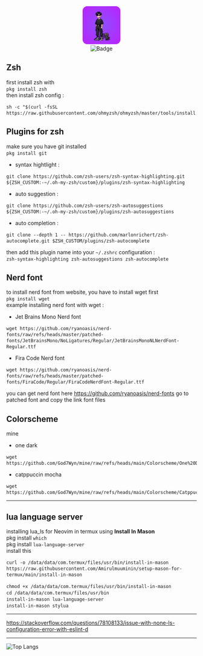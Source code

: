 <div id="header" align="center">
<img src="https://github.com/God7Wyn/mine/raw/refs/heads/main/me.png" width="100"/>
</div>
<div id="badges" align="center"><img src="https://img.shields.io/badge/Lexazsh-black?style=for-the-badge&logo=kalilinux&logoColor=blue" alt="Badge"/>
</div>

Zsh
-
first install zsh with  
```pkg install zsh```  
then install zsh config :  
```
sh -c "$(curl -fsSL https://raw.githubusercontent.com/ohmyzsh/ohmyzsh/master/tools/install.sh)"
```
Plugins for zsh 
-
make sure you have git installed    
```pkg install git ```  
- syntax hightlight :  
```
git clone https://github.com/zsh-users/zsh-syntax-highlighting.git ${ZSH_CUSTOM:-~/.oh-my-zsh/custom}/plugins/zsh-syntax-highlighting
```
- auto suggestion :  
```
git clone https://github.com/zsh-users/zsh-autosuggestions ${ZSH_CUSTOM:-~/.oh-my-zsh/custom}/plugins/zsh-autosuggestions
```
- auto completion :  
```
git clone --depth 1 -- https://github.com/marlonrichert/zsh-autocomplete.git $ZSH_CUSTOM/plugins/zsh-autocomplete
```
then add this plugin name into your ```~/.zshrc``` configuration :  
```zsh-syntax-highlighting zsh-autosuggestions zsh-autocomplete```

Nerd font  
-
to install nerd font from website, you have to install wget first  
```pkg install wget```  
example installing nerd font with wget :
- Jet Brains Mono Nerd font
```
wget https://github.com/ryanoasis/nerd-fonts/raw/refs/heads/master/patched-fonts/JetBrainsMono/NoLigatures/Regular/JetBrainsMonoNLNerdFont-Regular.ttf
```
- Fira Code Nerd font  
```
wget https://github.com/ryanoasis/nerd-fonts/raw/refs/heads/master/patched-fonts/FiraCode/Regular/FiraCodeNerdFont-Regular.ttf
```
you can get nerd font here   https://github.com/ryanoasis/nerd-fonts  go to patched font and copy the link font files

Colorscheme
-
mine  
- one dark
```
wget https://github.com/God7Wyn/mine/raw/refs/heads/main/Colorscheme/One%20Dark/colors.properties
```
- catppuccin mocha
```
wget https://github.com/God7Wyn/mine/raw/refs/heads/main/Colorscheme/Catppuccin%20Mocha/colors.properties
```
---
lua language server
-
installing lua_ls for Neovim in termux using **Install In Mason**  
pkg install `which`  
pkg install `lua-language-server`  
install this
```
curl -o /data/data/com.termux/files/usr/bin/install-in-mason  https://raw.githubusercontent.com/Amirulmuuminin/setup-mason-for-termux/main/install-in-mason
```
`chmod +x /data/data/com.termux/files/usr/bin/install-in-mason`  
`cd /data/data/com.termux/files/usr/bin`  
`install-in-mason lua-language-server`  
`install-in-mason stylua`  

---
https://stackoverflow.com/questions/78108133/issue-with-none-ls-configuration-error-with-eslint-d

---
![Top Langs](https://github-readme-stats.vercel.app/api/top-langs/?username=God7Wyn&hide_progress=true&show_icons=true&hide_border=true&theme=nightowl)

